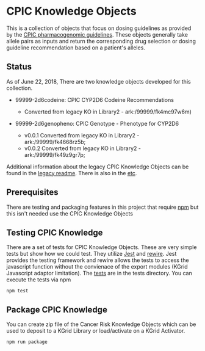 # CPIC Knowledge Objects

This is a collection of objects that focus on dosing guidelines as provided by
 the [CPIC pharmacogenomic guidelines](https://cpicpgx.org/guidelines/). These objects generally 
 take allele pairs as inputs and return the corresponding drug selection or dosing guideline 
 recommendation based on a patient's alleles.
 
## Status
As of June 22, 2018, There are two knowledge objects developed for this collection.

- 99999-2d6codeine: CPIC CYP2D6 Codeine Recommendations
  - Converted from legacy KO in Library2 - ark:/99999/fk4mc97w6m)

- 99999-2d6genopheno: CPIC Genotype - Phenotype for CYP2D6
  - v0.0.1 Converted from legacy KO in Library2 - ark:/99999/fk4668rz5b;
  - v0.0.2 Converted from legacy KO in Library2 - ark:/99999/fk49z9gr7p;

Additional information about the legacy CPIC Knowledge Objects can be found in the [legacy readme](legacy_readme.md). 
There is also in the [etc](etc).

## Prerequisites
There are testing and packaging features in this project that require 
[npm](https://www.npmjs.com/get-npm) but this isn't needed use the CPIC Knowledge Objects


## Testing CPIC Knowledge
There are a set of tests for CPIC Knowledge Objects.  These are very simple tests but show 
how we could test.  They utilize [Jest](https://jestjs.io/) and  [rewire](https://github.com/jhnns/rewire). 
Jest provides the testing framework and rewire allows the tests to access the javascript function without the 
convienace of the export modules (KGrid Javascript adaptor limitation).  The [tests](tests) are in the tests directory.  You can execute the tests via npm

```
npm test
```

## Package CPIC Knowledge

You can create zip file of the Cancer Risk Knowledge Objects which can be used to deposit to a KGrid 
Library or load/activate on a KGrid Activator. 

```
npm run package
```
